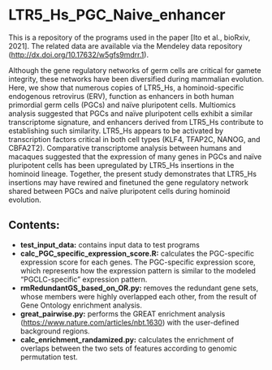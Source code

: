 # LTR5\_Hs\_PGC\_Naive\_enhancer

This is a repository of the programs used in the paper [Ito et al., bioRxiv, 2021].
The related data are available via the Mendeley data repository (http://dx.doi.org/10.17632/w5gfs9mdrr.1).

Although the gene regulatory networks of germ cells are critical for gamete integrity, these networks have been diversified during mammalian evolution. Here, we show that numerous copies of LTR5\_Hs, a hominoid-specific endogenous retrovirus (ERV), function as enhancers in both human primordial germ cells (PGCs) and naïve pluripotent cells. Multiomics analysis suggested that PGCs and naïve pluripotent cells exhibit a similar transcriptome signature, and enhancers derived from LTR5\_Hs contribute to establishing such similarity. LTR5\_Hs appears to be activated by transcription factors critical in both cell types (KLF4, TFAP2C, NANOG, and CBFA2T2). Comparative transcriptome analysis between humans and macaques suggested that the expression of many genes in PGCs and naïve pluripotent cells has been upregulated by LTR5\_Hs insertions in the hominoid lineage. Together, the present study demonstrates that LTR5\_Hs insertions may have rewired and finetuned the gene regulatory network shared between PGCs and naïve pluripotent cells during hominoid evolution.

## Contents:
* **test\_input\_data:** contains input data to test programs
* **calc\_PGC\_specific\_expression\_score.R:** calculates the PGC-specific expression score for each genes. The PGC-specific expression score, which represents how the expression pattern is similar to the modeled “PGCLC-specific” expression pattern.
* **rmRedundantGS\_based\_on\_OR.py:** removes the redundant gene sets, whose members were highly overlapped each other, from the result of Gene Ontology enrichment analysis.
* **great\_pairwise.py:** performs the GREAT enrichment analysis (https://www.nature.com/articles/nbt.1630) with the user-defined background regions.
* **calc\_enrichment\_randamized.py:** calculates the enrichment of overlaps between the two sets of features according to genomic permutation test.
